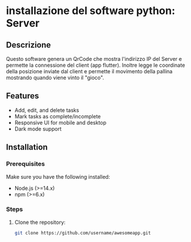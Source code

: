 # installazione del software python: Server

## Descrizione
Questo software genera un QrCode che mostra l'indirizzo IP del Server e permette la connessione del client (app flutter). Inoltre legge le coordinate della posizione inviate dal client e permette il movimento della pallina mostrando quando viene vinto il "gioco". 

## Features
- Add, edit, and delete tasks
- Mark tasks as complete/incomplete
- Responsive UI for mobile and desktop
- Dark mode support

## Installation

### Prerequisites
Make sure you have the following installed:
- Node.js (>=14.x)
- npm (>=6.x)

### Steps
1. Clone the repository:
   ```bash
   git clone https://github.com/username/awesomeapp.git
